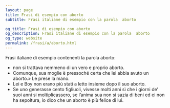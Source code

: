 ```yaml
---
layout: page
title: Frasi di esempio con aborto 
subtitle: Frasi italiane di esempio con la parola  aborto

og_title: Frasi di esempio con aborto 
og_description: Frasi italiane di esempio con la parola  aborto
og_type: website
permalink: /frasi/a/aborto.html
---
```


Frasi italiane di esempio contenenti la parola aborto:


- non si trattava nemmeno di un vero e proprio aborto.
- Comunque, sua moglie è pressoché certa che lei abbia avuto un aborto.» Le prese la mano.
- Lei e Boy non erano più stati a letto insieme dopo il suo aborto.
- Se uno generasse cento figliuoli, vivesse molti anni sì che i giorni de’ suoi anni si moltiplicassero, se l’anima sua non si sazia di beni ed ei non ha sepoltura, io dico che un aborto è più felice di lui.

